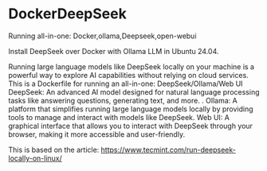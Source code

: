 # DockerDeepSeek
Running all-in-one: Docker,ollama,Deepseek,open-webui

Install DeepSeek over Docker with Ollama LLM in Ubuntu 24.04.

Running large language models like DeepSeek locally on your machine is a powerful way to explore AI capabilities without relying on cloud services.
This is a Dockerfile for running an all-in-one: DeepSeek/Ollama/Web UI
DeepSeek: An advanced AI model designed for natural language processing tasks like answering questions, generating text, and more. .
Ollama: A platform that simplifies running large language models locally by providing tools to manage and interact with models like DeepSeek.
Web UI: A graphical interface that allows you to interact with DeepSeek through your browser, making it more accessible and user-friendly.

This is based on the article: https://www.tecmint.com/run-deepseek-locally-on-linux/
